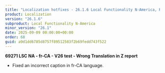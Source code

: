 ```yaml
---
title: "Localization hotfixes - 26.1.6 Local Functionality N-America, Release date September 9, 2025 - Hotfixes"
product: Localization
version: "26.1.6"
subproduct: Local Functionality N-America
minor_version: "26.1"
date: 2025-09-09 00:00:00+00:00
order: 68
guid: a9d1dd6785d8757f89512583f2b69fedd743f522
---
```


<strong>69271 LSC NA - fr-CA - V26 test - Wrong Translation in Z report</strong>
<ul><li>Fixed an incorrect caption in fr-CA language.</li></ul>
